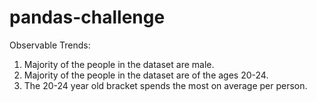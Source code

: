 # pandas-challenge

Observable Trends:
1. Majority of the people in the dataset are male.
2. Majority of the people in the dataset are of the ages 20-24.
3. The 20-24 year old bracket spends the most on average per person. 